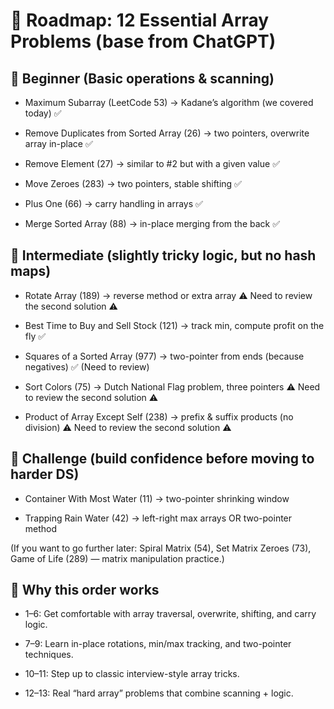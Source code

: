 # 📌 Roadmap: 12 Essential Array Problems (base from ChatGPT)

## 🌱 Beginner (Basic operations & scanning)

+ Maximum Subarray (LeetCode 53) → Kadane’s algorithm (we covered today) ✅

+ Remove Duplicates from Sorted Array (26) → two pointers, overwrite array in-place ✅

+ Remove Element (27) → similar to #2 but with a given value ✅

+ Move Zeroes (283) → two pointers, stable shifting ✅

+ Plus One (66) → carry handling in arrays ✅

+ Merge Sorted Array (88) → in-place merging from the back ✅

## 🌿 Intermediate (slightly tricky logic, but no hash maps)

+ Rotate Array (189) → reverse method or extra array ⚠️ Need to review the second solution ⚠️

+ Best Time to Buy and Sell Stock (121) → track min, compute profit on the fly ✅

+ Squares of a Sorted Array (977) → two-pointer from ends (because negatives) ✅ (Need to review)

+ Sort Colors (75) → Dutch National Flag problem, three pointers ⚠️ Need to review the second solution ⚠️

+ Product of Array Except Self (238) → prefix & suffix products (no division) ⚠️ Need to review the second solution ⚠️

## 🌳 Challenge (build confidence before moving to harder DS)

+ Container With Most Water (11) → two-pointer shrinking window

+ Trapping Rain Water (42) → left-right max arrays OR two-pointer method

(If you want to go further later: Spiral Matrix (54), Set Matrix Zeroes (73), Game of Life (289) — matrix manipulation practice.)

## 🔑 Why this order works

+ 1–6: Get comfortable with array traversal, overwrite, shifting, and carry logic.

+ 7–9: Learn in-place rotations, min/max tracking, and two-pointer techniques.

+ 10–11: Step up to classic interview-style array tricks.

+ 12–13: Real “hard array” problems that combine scanning + logic.